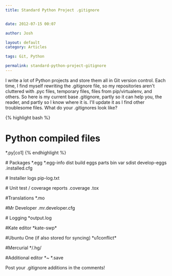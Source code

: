 ```yaml
---
title: Standard Python Project .gitignore


date: 2012-07-15 00:07

author: Josh

layout: default
category: Articles

tags: Git, Python

permalink: standard-python-project-gitignore
---
```


I write a lot of Python projects and store them all in Git version
control. Each time, I find myself rewriting the .gitignore file, so my
repositories aren't cluttered with .pyc files, temporary files, files
from pip/virtualenv, and others. So here is my current base .gitignore,
partly so it can help you, the reader, and partly so I know where it is.
I'll update it as I find other troublesome files. What do your
.gitignores look like?

{% highlight bash %}
# Python compiled files
\*.py[co1]
{% endhighlight %}

\# Packages \*.egg \*.egg-info dist build eggs parts bin var sdist
develop-eggs .installed.cfg

\# Installer logs pip-log.txt

\# Unit test / coverage reports .coverage .tox

\#Translations \*.mo

\#Mr Developer .mr.developer.cfg

\# Logging \*output.log

\#Kate editor \*kate-swp\*

\#Ubuntu One (if also stored for syncing) \*u1conflict\*

\#Mercurial \*/.hg/

\#Additional editor \*\~ \*.save

Post your .gitignore additions in the comments!
